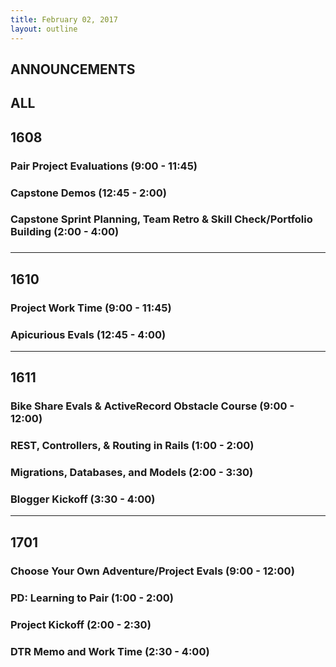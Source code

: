 ```yaml
---
title: February 02, 2017
layout: outline
---
```


## ANNOUNCEMENTS

## ALL

## 1608

### Pair Project Evaluations (9:00 - 11:45)

### Capstone Demos (12:45 - 2:00)

### Capstone Sprint Planning, Team Retro & Skill Check/Portfolio Building (2:00 - 4:00)

###

***

## 1610

### Project Work Time (9:00 - 11:45)

### Apicurious Evals (12:45 - 4:00)

***

## 1611

### Bike Share Evals & ActiveRecord Obstacle Course (9:00 - 12:00)

### REST, Controllers, & Routing in Rails (1:00 - 2:00)

### Migrations, Databases, and Models (2:00 - 3:30)

### Blogger Kickoff (3:30 - 4:00)

***

## 1701

### Choose Your Own Adventure/Project Evals (9:00 - 12:00)

### PD: Learning to Pair (1:00 - 2:00)

### Project Kickoff (2:00 - 2:30)

### DTR Memo and Work Time (2:30 - 4:00)
